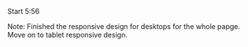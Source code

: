 Start 5:56

Note: Finished the responsive design for desktops for the whole papge. Move on to tablet responsive design.